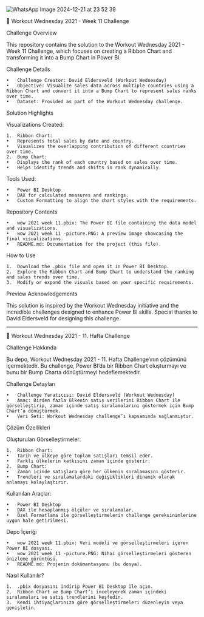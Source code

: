 ![WhatsApp Image 2024-12-21 at 23 52 39](https://github.com/user-attachments/assets/3e67b1ac-4375-4ce3-8102-259658f196d1)



🎯 Workout Wednesday 2021 - Week 11 Challenge

Challenge Overview

This repository contains the solution to the Workout Wednesday 2021 - Week 11 Challenge, which focuses on creating a Ribbon Chart and transforming it into a Bump Chart in Power BI.

Challenge Details

	•	Challenge Creator: David Eldersveld (Workout Wednesday)
	•	Objective: Visualize sales data across multiple countries using a Ribbon Chart and convert it into a Bump Chart to represent sales ranks over time.
	•	Dataset: Provided as part of the Workout Wednesday challenge.

Solution Highlights

Visualizations Created:

	1.	Ribbon Chart:
	•	Represents total sales by date and country.
	•	Visualizes the overlapping contribution of different countries over time.
	2.	Bump Chart:
	•	Displays the rank of each country based on sales over time.
	•	Helps identify trends and shifts in rank dynamically.

Tools Used:

	•	Power BI Desktop
	•	DAX for calculated measures and rankings.
	•	Custom Formatting to align the chart styles with the requirements.

Repository Contents

	•	wow 2021 week 11.pbix: The Power BI file containing the data model and visualizations.
	•	wow 2021 week 11 -picture.PNG: A preview image showcasing the final visualizations.
	•	README.md: Documentation for the project (this file).

How to Use

	1.	Download the .pbix file and open it in Power BI Desktop.
	2.	Explore the Ribbon Chart and Bump Chart to understand the ranking and sales trends over time.
	3.	Modify or expand the visuals based on your specific requirements.

Preview
Acknowledgements

This solution is inspired by the Workout Wednesday initiative and the incredible challenges designed to enhance Power BI skills. Special thanks to David Eldersveld for designing this challenge.

--------------------------------------------------------------

🎯 Workout Wednesday 2021 - 11. Hafta Challenge

Challenge Hakkında

Bu depo, Workout Wednesday 2021 - 11. Hafta Challenge‘ının çözümünü içermektedir. Bu challenge, Power BI’da bir Ribbon Chart oluşturmayı ve bunu bir Bump Charta dönüştürmeyi hedeflemektedir.

Challenge Detayları

	•	Challenge Yaratıcısı: David Eldersveld (Workout Wednesday)
	•	Amaç: Birden fazla ülkenin satış verilerini Ribbon Chart ile görselleştirip, zaman içinde satış sıralamalarını göstermek için Bump Chart’a dönüştürmek.
	•	Veri Seti: Workout Wednesday challenge’ı kapsamında sağlanmıştır.

Çözüm Özellikleri

Oluşturulan Görselleştirmeler:

	1.	Ribbon Chart:
	•	Tarih ve ülkeye göre toplam satışları temsil eder.
	•	Farklı ülkelerin katkısını zaman içinde gösterir.
	2.	Bump Chart:
	•	Zaman içinde satışlara göre her ülkenin sıralamasını gösterir.
	•	Trendleri ve sıralamalardaki değişiklikleri dinamik olarak anlamayı kolaylaştırır.

Kullanılan Araçlar:

	•	Power BI Desktop
	•	DAX ile hesaplanmış ölçüler ve sıralamalar.
	•	Özel Formatlama ile görselleştirmelerin challenge gereksinimlerine uygun hale getirilmesi.

Depo İçeriği

	•	wow 2021 week 11.pbix: Veri modeli ve görselleştirmeleri içeren Power BI dosyası.
	•	wow 2021 week 11 -picture.PNG: Nihai görselleştirmeleri gösteren önizleme görüntüsü.
	•	README.md: Projenin dokümantasyonu (bu dosya).

Nasıl Kullanılır?

	1.	.pbix dosyasını indirip Power BI Desktop ile açın.
	2.	Ribbon Chart ve Bump Chart’ı inceleyerek zaman içindeki sıralamaları ve satış trendlerini keşfedin.
	3.	Kendi ihtiyaçlarınıza göre görselleştirmeleri düzenleyin veya genişletin.



